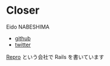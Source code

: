 # Closer

Eido NABESHIMA

+ [github](https://github.com/closer)
+ [twitter](https://twitter.com/closer009)

[Repro](https://repro.io/) という会社で Rails を書いています
